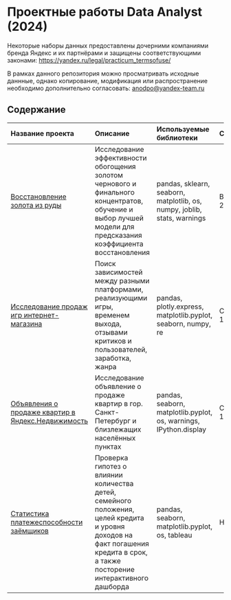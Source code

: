 # Проектные работы Data Analyst (2024)

Некоторые наборы данных предоставлены дочерними компаниями бренда Яндекс и их партнёрами и защищены соответствующими законами: https://yandex.ru/legal/practicum_termsofuse/

В рамках данного репозитория можно просматривать исходные даннные, однако копирование, модификация или распространение необходимо дополнительно согласовать: anodpo@yandex-team.ru


## Содержание
| Название проекта | Описание | Используемые библиотеки | Сложность |
| :---------------------- | :---------------------- | :---------------------- | :--------------------- |
| [Восстановление золота из руды](https://github.com/vulcan4ik/Yandex-Practicum/blob/main/notebooks/5-practicum-gold-recovery.ipynb) | Исследование эффективности обогощения золотом чернового и финального концентратов, обучение и выбор лучшей модели для предсказания коэффициента восстановления  | pandas, sklearn, seaborn, matplotlib, os, numpy, joblib, stats, warnings | Высокая,  29 ч|
| [Исследование продаж игр интернет-магазина](https://github.com/vulcan4ik/Yandex-Practicum/blob/main/notebooks/2-practicum-games-research.ipynb) | Поиск зависимостей между разными платформами, реализующими игры, временем выхода, отзывами критиков и пользователей, заработка, жанра  | pandas, plotly.express, matplotlib.pyplot, seaborn, numpy, re | Средняя, 15 ч|
| [Объявления о продаже квартир в Яндекс.Недвижимость](https://github.com/vulcan4ik/Yandex-Practicum/blob/main/notebooks/3-practicum-real-estate.ipynb) | Исследование объявление о продаже квартир в гор. Санкт-Петербург и близлежащих населённых пунктах | pandas, seaborn, matplotlib.pyplot, os, warnings, IPython.display | Средняя, 18 ч |
| [Статистика платежеспособности заёмщиков](https://github.com/vulcan4ik/Yandex-Practicum/blob/main/notebooks/1-project-debt-analysys-final.ipynb) | Проверка гипотез о влиянии количества детей, семейного положения, целей кредита и уровня доходов на факт погашения кредита в срок, а также посторение интерактивного дашборда | pandas, seaborn, matplotlib.pyplot, os, tableau | Низкая, 7 ч |



